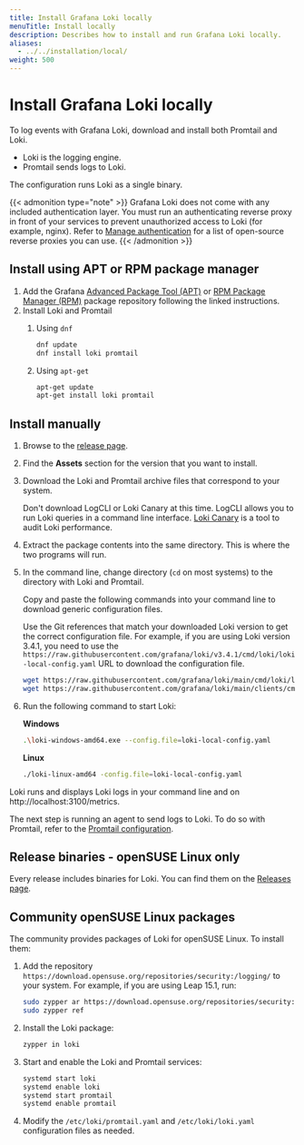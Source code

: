 ```yaml
---
title: Install Grafana Loki locally
menuTitle: Install locally
description: Describes how to install and run Grafana Loki locally.
aliases:
  - ../../installation/local/
weight: 500
---
```


# Install Grafana Loki locally

To log events with Grafana Loki, download and install both Promtail and Loki.

- Loki is the logging engine.
- Promtail sends logs to Loki.

The configuration runs Loki as a single binary.

{{< admonition type="note" >}}
Grafana Loki does not come with any included authentication layer. You must run an authenticating reverse proxy in front of your services to prevent unauthorized access to Loki (for example, nginx). Refer to [Manage authentication](https://grafana.com/docs/loki/<LOKI_VERSION>/operations/authentication/) for a list of open-source reverse proxies you can use.
{{< /admonition >}}

## Install using APT or RPM package manager

1. Add the Grafana [Advanced Package Tool (APT)](https://apt.grafana.com/) or [RPM Package Manager (RPM)](https://rpm.grafana.com/) package repository following the linked instructions.
1. Install Loki and Promtail
   1. Using `dnf`

      ```bash
      dnf update
      dnf install loki promtail
      ```

   1. Using `apt-get`

      ```bash
      apt-get update
      apt-get install loki promtail
      ```

## Install manually

1. Browse to the [release page](https://github.com/grafana/loki/releases/).
1. Find the **Assets** section for the version that you want to install.
1. Download the Loki and Promtail archive files that correspond to your system.

   Don't download LogCLI or Loki Canary at this time.
   LogCLI allows you to run Loki queries in a command line interface.
   [Loki Canary](https://grafana.com/docs/loki/<LOKI_VERSION>/operations/loki-canary/) is a tool to audit Loki performance.

1. Extract the package contents into the same directory. This is where the two programs will run.
1. In the command line, change directory (`cd` on most systems) to the directory with Loki and Promtail.

   Copy and paste the following commands into your command line to download generic configuration files.

   Use the Git references that match your downloaded Loki version to get the correct configuration file.
   For example, if you are using Loki version 3.4.1, you need to use the `https://raw.githubusercontent.com/grafana/loki/v3.4.1/cmd/loki/loki-local-config.yaml` URL to download the configuration file.

   ```bash
   wget https://raw.githubusercontent.com/grafana/loki/main/cmd/loki/loki-local-config.yaml
   wget https://raw.githubusercontent.com/grafana/loki/main/clients/cmd/promtail/promtail-local-config.yaml
   ```

1. Run the following command to start Loki:

   **Windows**

   ```bash
   .\loki-windows-amd64.exe --config.file=loki-local-config.yaml
   ```

   **Linux**

   ```bash
   ./loki-linux-amd64 -config.file=loki-local-config.yaml
   ```

Loki runs and displays Loki logs in your command line and on http://localhost:3100/metrics.

The next step is running an agent to send logs to Loki.
To do so with Promtail, refer to the [Promtail configuration](https://grafana.com/docs/loki/<LOKI_VERSION>/send-data/promtail/configuration/).

## Release binaries - openSUSE Linux only

Every release includes binaries for Loki.
You can find them on the [Releases page](https://github.com/grafana/loki/releases).

## Community openSUSE Linux packages

The community provides packages of Loki for openSUSE Linux.
To install them:

1. Add the repository `https://download.opensuse.org/repositories/security:/logging/` to your system.
   For example, if you are using Leap 15.1, run:

   ```bash
   sudo zypper ar https://download.opensuse.org/repositories/security:/logging/openSUSE_Leap_15.1/security:logging.repo
   sudo zypper ref
   ```

1. Install the Loki package:

   ```bash
   zypper in loki
   ```

1. Start and enable the Loki and Promtail services:

   ```bash
   systemd start loki
   systemd enable loki
   systemd start promtail
   systemd enable promtail
   ```

1. Modify the `/etc/loki/promtail.yaml` and `/etc/loki/loki.yaml` configuration files as needed.
